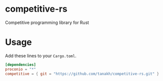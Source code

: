 # competitive-rs
Competitive programming library for Rust

# Usage

Add these lines to your `Cargo.toml`.

```toml
[dependencies]
proconio = "*"
competitive = { git = "https://github.com/tanakh/competitive-rs.git" }
```
